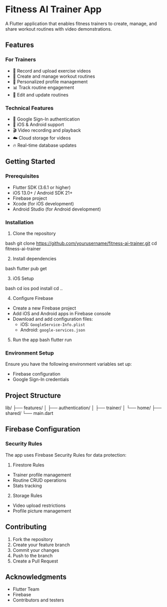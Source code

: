 # Fitness AI Trainer App

A Flutter application that enables fitness trainers to create, manage, and share workout routines with video demonstrations.

## Features

### For Trainers
- 🎥 Record and upload exercise videos
- 📝 Create and manage workout routines
- 👤 Personalized profile management
- 📊 Track routine engagement
- 🔄 Edit and update routines

### Technical Features
- 🔐 Google Sign-In authentication
- 📱 iOS & Android support
- 🎬 Video recording and playback
- ☁️ Cloud storage for videos
- 🔥 Real-time database updates

## Getting Started

### Prerequisites
- Flutter SDK (3.6.1 or higher)
- iOS 13.0+ / Android SDK 21+
- Firebase project
- Xcode (for iOS development)
- Android Studio (for Android development)

### Installation

1. Clone the repository

bash
git clone https://github.com/yourusername/fitness-ai-trainer.git
cd fitness-ai-trainer

2. Install dependencies

bash
flutter pub get

3. iOS Setup

bash
cd ios
pod install
cd ..

4. Configure Firebase
- Create a new Firebase project
- Add iOS and Android apps in Firebase console
- Download and add configuration files:
  - iOS: `GoogleService-Info.plist`
  - Android: `google-services.json`

5. Run the app
bash
flutter run

### Environment Setup

Ensure you have the following environment variables set up:
- Firebase configuration
- Google Sign-In credentials

## Project Structure
lib/
├── features/
│ ├── authentication/
│ ├── trainer/
│ └── home/
├── shared/
└── main.dart



## Firebase Configuration

### Security Rules

The app uses Firebase Security Rules for data protection:

1. Firestore Rules
- Trainer profile management
- Routine CRUD operations
- Stats tracking

2. Storage Rules
- Video upload restrictions
- Profile picture management

## Contributing

1. Fork the repository
2. Create your feature branch
3. Commit your changes
4. Push to the branch
5. Create a Pull Request



## Acknowledgments

- Flutter Team
- Firebase
- Contributors and testers
